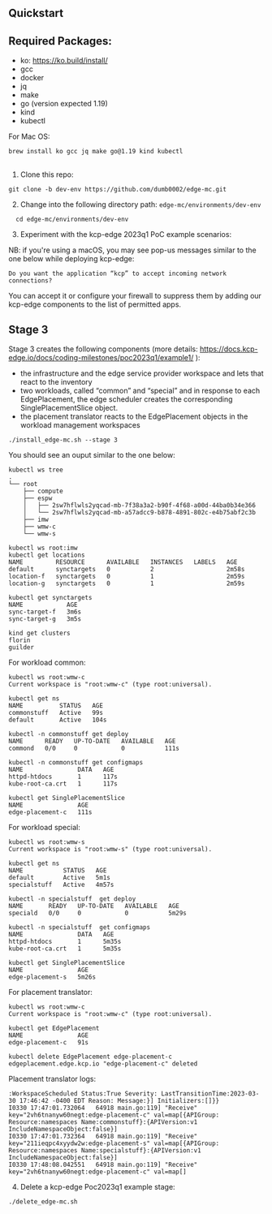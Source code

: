 ## Quickstart

## Required Packages:
   - ko: https://ko.build/install/ 
   - gcc
   - docker 
   - jq
   - make
   - go (version expected 1.19)
   - kind
   - kubectl  

For Mac OS:
```
brew install ko gcc jq make go@1.19 kind kubectl
```

## 
1. Clone this repo:

```
git clone -b dev-env https://github.com/dumb0002/edge-mc.git
```

2. Change into the following directory path: `edge-mc/environments/dev-env`

```
  cd edge-mc/environments/dev-env
```

3. Experiment with the kcp-edge 2023q1 PoC example scenarios:

NB: if you're using a macOS, you may see pop-us messages similar to the one below while deploying kcp-edge: 

```
Do you want the application “kcp” to accept incoming network connections?
```

You can accept it or configure your firewall to suppress them by adding our kcp-edge components to the list of permitted apps.

## Stage 3

Stage 3 creates the following components (more details: https://docs.kcp-edge.io/docs/coding-milestones/poc2023q1/example1/
):


-  the infrastructure and the edge service provider workspace and lets that react to the inventory
-  two workloads, called “common” and “special” and in response to each EdgePlacement, the edge scheduler creates the corresponding SinglePlacementSlice object.
-  the placement translator reacts to the EdgePlacement objects in the workload management workspaces

```
./install_edge-mc.sh --stage 3
```

You should see an ouput similar to the one below:

```
kubectl ws tree
.
└── root
    ├── compute
    ├── espw
    │   ├── 2sw7hflwls2yqcad-mb-7f38a3a2-b90f-4f68-a00d-44ba0b34e366
    │   └── 2sw7hflwls2yqcad-mb-a57adcc9-b878-4891-802c-e4b75abf2c3b
    ├── imw
    ├── wmw-c
    └── wmw-s
```

```
kubectl ws root:imw
kubectl get locations
NAME         RESOURCE      AVAILABLE   INSTANCES   LABELS   AGE
default      synctargets   0           2                    2m58s
location-f   synctargets   0           1                    2m59s
location-g   synctargets   0           1                    2m59s

kubectl get synctargets
NAME            AGE
sync-target-f   3m6s
sync-target-g   3m5s
```

```
kind get clusters
florin
guilder
```

For workload common:
```
kubectl ws root:wmw-c
Current workspace is "root:wmw-c" (type root:universal).

kubectl get ns
NAME          STATUS   AGE
commonstuff   Active   99s
default       Active   104s

kubectl -n commonstuff get deploy
NAME      READY   UP-TO-DATE   AVAILABLE   AGE
commond   0/0     0            0           111s

kubectl -n commonstuff get configmaps
NAME               DATA   AGE
httpd-htdocs       1      117s
kube-root-ca.crt   1      117s

kubectl get SinglePlacementSlice
NAME               AGE
edge-placement-c   111s
```

For workload special:
```
kubectl ws root:wmw-s
Current workspace is "root:wmw-s" (type root:universal).

kubectl get ns
NAME           STATUS   AGE
default        Active   5m1s
specialstuff   Active   4m57s

kubectl -n specialstuff  get deploy
NAME       READY   UP-TO-DATE   AVAILABLE   AGE
speciald   0/0     0            0           5m29s

kubectl -n specialstuff  get configmaps
NAME               DATA   AGE
httpd-htdocs       1      5m35s
kube-root-ca.crt   1      5m35s

kubectl get SinglePlacementSlice
NAME               AGE
edge-placement-s   5m26s
```

For placement translator:
```
kubectl ws root:wmw-c
Current workspace is "root:wmw-c" (type root:universal).

kubectl get EdgePlacement
NAME               AGE
edge-placement-c   91s

kubectl delete EdgePlacement edge-placement-c
edgeplacement.edge.kcp.io "edge-placement-c" deleted
```
Placement translator logs:
```
:WorkspaceScheduled Status:True Severity: LastTransitionTime:2023-03-30 17:46:42 -0400 EDT Reason: Message:}] Initializers:[]}}
I0330 17:47:01.732064   64918 main.go:119] "Receive" key="2vh6tnanyw60negt:edge-placement-c" val=map[{APIGroup: Resource:namespaces Name:commonstuff}:{APIVersion:v1 IncludeNamespaceObject:false}]
I0330 17:47:01.732364   64918 main.go:119] "Receive" key="211ieqpc4xyydw2w:edge-placement-s" val=map[{APIGroup: Resource:namespaces Name:specialstuff}:{APIVersion:v1 IncludeNamespaceObject:false}]
I0330 17:48:08.042551   64918 main.go:119] "Receive" key="2vh6tnanyw60negt:edge-placement-c" val=map[]
```

4. Delete a kcp-edge Poc2023q1 example stage:

```
./delete_edge-mc.sh
```

